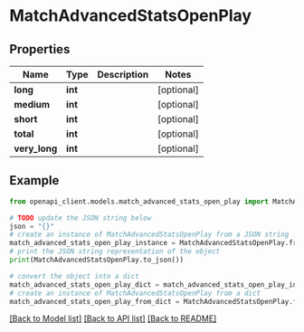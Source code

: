 # MatchAdvancedStatsOpenPlay


## Properties

Name | Type | Description | Notes
------------ | ------------- | ------------- | -------------
**long** | **int** |  | [optional] 
**medium** | **int** |  | [optional] 
**short** | **int** |  | [optional] 
**total** | **int** |  | [optional] 
**very_long** | **int** |  | [optional] 

## Example

```python
from openapi_client.models.match_advanced_stats_open_play import MatchAdvancedStatsOpenPlay

# TODO update the JSON string below
json = "{}"
# create an instance of MatchAdvancedStatsOpenPlay from a JSON string
match_advanced_stats_open_play_instance = MatchAdvancedStatsOpenPlay.from_json(json)
# print the JSON string representation of the object
print(MatchAdvancedStatsOpenPlay.to_json())

# convert the object into a dict
match_advanced_stats_open_play_dict = match_advanced_stats_open_play_instance.to_dict()
# create an instance of MatchAdvancedStatsOpenPlay from a dict
match_advanced_stats_open_play_from_dict = MatchAdvancedStatsOpenPlay.from_dict(match_advanced_stats_open_play_dict)
```
[[Back to Model list]](../README.md#documentation-for-models) [[Back to API list]](../README.md#documentation-for-api-endpoints) [[Back to README]](../README.md)


